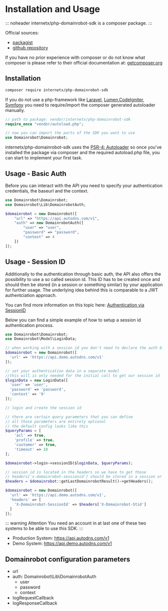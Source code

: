 # Installation and Usage

::: noheader
internetx/php-domainrobot-sdk is a composer package. 
:::

Official sources:

* [packagist](https://packagist.org/packages/internetx/php-domainrobot-sdk)
* [github repository](https://github.com/InterNetX/php-domainrobot-sdk)

If you have no prior experience with composer or do not know what composer is please refer to their official documentation at: [getcomposer.org](https://getcomposer.org)

## Installation

```bash
composer require internetx/php-domainrobot-sdk
```

If you do not use a php-framework like [Laravel](https://laravel.com), [Lumen](https://lumen.laravel.com),[CodeIgniter](https://codeigniter.com/), [Symfony](https://symfony.com/) you need to require/import the composer generated autoloader manually.

```php
// path to package: vendor/internetx/php-domainrobot-sdk
require_once "vendor/autoload.php";

// now you can import the parts of the SDK you want to use
use Domainrobot\Domainrobot;
```

internetx/php-domainrobot-sdk uses the [PSR-4: Autoloader](https://www.php-fig.org/psr/psr-4/) so once you've installed the package via composer and the required autoload.php file, you can start to implement your first task.

## Usage - Basic Auth

Before you can interact with the API you need to specify your authentication credentials, the baseurl and the context.

```php
use Domainrobot\Domainrobot;
use Domainrobot\Lib\DomainrobotAuth;

$domainrobot = new Domainrobot([
    "url" => "https://api.autodns.com/v1",
    "auth" => new DomainrobotAuth([
        "user" => "user",
        "password" => "password",
        "context" => 4
    ])
]);
```

## Usage - Session ID

Additionally to the authentication through basic auth, the API also offers the possibility
to use a so called session id. This ID has to be created once and should then be stored (in a session or something similar) by your application for further usage.
The underlying idea behind this is comparable to a JWT authentciation approach.

You can find more information on this topic here: [Authentication via SessionID](https://help.internetx.com/display/APIXMLEN/Authentication#Authentication-AuthenticationviaSessionID)

Below you can find a simple example of how to setup a session id authentication process.

```php
use Domainrobot\Domainrobot;
use Domainrobot\Model\LoginData;

// when working with a session id you don't need to declare the auth block here
$domainrobot = new Domainrobot([
  'url' => 'https://api.demo.autodns.com/v1'
]);

// set your authentication data in a separate model
//this will is only needed for the initial call to get our session id
$loginData = new LoginData([
  'user' => 'user',
  'password' => 'password',
  'context' => '9'
]);

// login and create the session id

// there are certain query parameters that you can define
// all those parameters are entirely optional
// the default config looks like this
$queryParams = [
    'acl' => true,
    'profile' => true,
    'customer' => true,
    'timeout' => 10
];

$domainrobot->login->sessionID($loginData, $queryParams);

// session id is located in the headers so we have to get those
// headers['x-domainrobot-sessionid'] should be stored in a session or something similar
$headers = $domainrobot::getLastDomainrobotResult()->getHeaders();

$domainrobot = new Domainrobot([
  'url' => 'https://api.demo.autodns.com/v1',
  'headers' => [
    'X-Domainrobot-SessionId' => $headers['X-Domainrobot-Stid'] 
  ]
]);
```

::: warning Attention
You need an account in at last one of these two systems to be able to use this SDK.
:::

* Production System: <https://api.autodns.com/v1>
* Demo System: <https://api.demo.autodns.com/v1>

## Domainrobot configuration parameters

* url
* auth: Domainrobot\Lib\DomainrobotAuth
  * user
  * password
  * context
* logRequestCallback
* logResponseCallback
